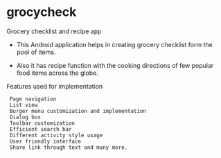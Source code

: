 # grocycheck
Grocery checklist and recipe app

 - This Android application helps in creating grocery checklist form the pool of items.
 
 - Also it has recipe function with the cooking directions of few popular food items across the globe.
 
 Features used for implementation
 
     Page navigation
     List view
     Burger menu customization and implementation
     Dialog box
     Toolbar customization
     Efficient search bar
     Different activity style usage
     User friendly interface
     Share link through text and many more.
